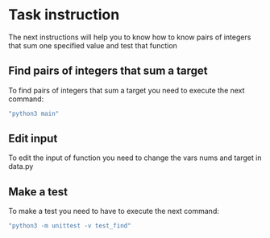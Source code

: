 # Task instruction

The next instructions will help you to know how to know pairs of integers that sum one specified value and test that function

## Find pairs of integers that sum a target

To find pairs of integers that sum a target you need to execute the next command:
```sh
"python3 main"
```
## Edit input

To edit the input of function you need to change the vars nums and target in data.py

## Make a test

To make a test you need to have to execute the next command:
```sh
"python3 -m unittest -v test_find"
```